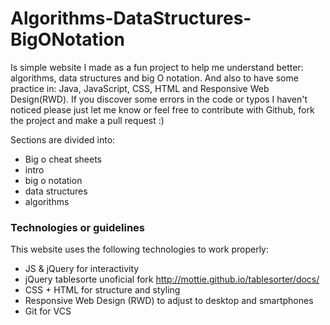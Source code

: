 # Algorithms-DataStructures-BigONotation

Is simple website I made as a fun project to help me understand better: algorithms, data structures and big O notation. And also to have some practice in: Java, JavaScript, CSS, HTML and Responsive Web Design(RWD). If you discover some errors in the code or typos I haven't noticed please just let me know or feel free to contribute with Github, fork the project and make a pull request :)

Sections are divided into:

  - Big o cheat sheets
  - intro
  - big o notation
  - data structures
  - algorithms

### Technologies or guidelines
This website uses the following technologies to work properly:

* JS & jQuery for interactivity 
* jQuery tablesorte unoficial fork http://mottie.github.io/tablesorter/docs/
* CSS + HTML for structure and styling
* Responsive Web Design (RWD) to adjust to desktop and smartphones
* Git for VCS


